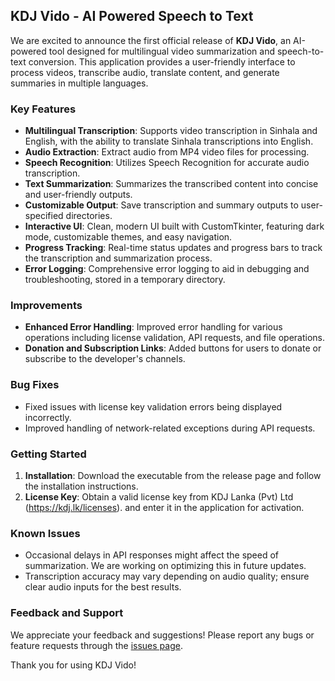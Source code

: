 ## KDJ Vido - AI Powered Speech to Text

We are excited to announce the first official release of **KDJ Vido**, an AI-powered tool designed for multilingual video summarization and speech-to-text conversion. This application provides a user-friendly interface to process videos, transcribe audio, translate content, and generate summaries in multiple languages.

### Key Features

- **Multilingual Transcription**: Supports video transcription in Sinhala and English, with the ability to translate Sinhala transcriptions into English.
- **Audio Extraction**: Extract audio from MP4 video files for processing.
- **Speech Recognition**: Utilizes Speech Recognition for accurate audio transcription.
- **Text Summarization**: Summarizes the transcribed content into concise and user-friendly outputs.
- **Customizable Output**: Save transcription and summary outputs to user-specified directories.
- **Interactive UI**: Clean, modern UI built with CustomTkinter, featuring dark mode, customizable themes, and easy navigation.
- **Progress Tracking**: Real-time status updates and progress bars to track the transcription and summarization process.
- **Error Logging**: Comprehensive error logging to aid in debugging and troubleshooting, stored in a temporary directory.

### Improvements

- **Enhanced Error Handling**: Improved error handling for various operations including license validation, API requests, and file operations.
- **Donation and Subscription Links**: Added buttons for users to donate or subscribe to the developer's channels.

### Bug Fixes

- Fixed issues with license key validation errors being displayed incorrectly.
- Improved handling of network-related exceptions during API requests.

### Getting Started

1. **Installation**: Download the executable from the release page and follow the installation instructions.
3. **License Key**: Obtain a valid license key from KDJ Lanka (Pvt) Ltd (https://kdj.lk/licenses). and enter it in the application for activation.

### Known Issues

- Occasional delays in API responses might affect the speed of summarization. We are working on optimizing this in future updates.
- Transcription accuracy may vary depending on audio quality; ensure clear audio inputs for the best results.

### Feedback and Support

We appreciate your feedback and suggestions! Please report any bugs or feature requests through the [issues page](https://github.com/kdjlanka/KDJ-Vido-AI-Enhanced-Free/issues).

Thank you for using KDJ Vido!

